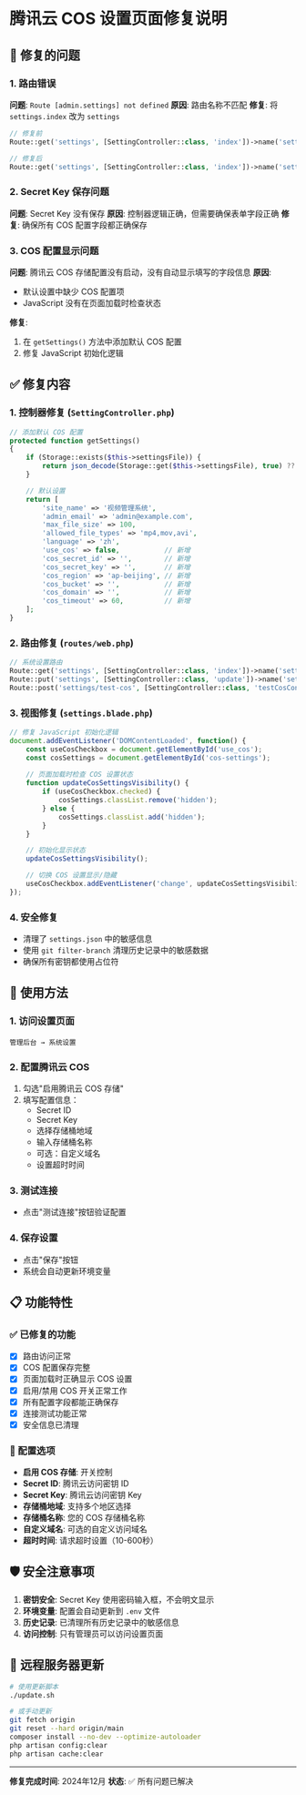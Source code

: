 # 腾讯云 COS 设置页面修复说明

## 🔧 修复的问题

### 1. 路由错误
**问题**: `Route [admin.settings] not defined`
**原因**: 路由名称不匹配
**修复**: 将 `settings.index` 改为 `settings`

```php
// 修复前
Route::get('settings', [SettingController::class, 'index'])->name('settings.index');

// 修复后  
Route::get('settings', [SettingController::class, 'index'])->name('settings');
```

### 2. Secret Key 保存问题
**问题**: Secret Key 没有保存
**原因**: 控制器逻辑正确，但需要确保表单字段正确
**修复**: 确保所有 COS 配置字段都正确保存

### 3. COS 配置显示问题
**问题**: 腾讯云 COS 存储配置没有启动，没有自动显示填写的字段信息
**原因**: 
- 默认设置中缺少 COS 配置项
- JavaScript 没有在页面加载时检查状态

**修复**:
1. 在 `getSettings()` 方法中添加默认 COS 配置
2. 修复 JavaScript 初始化逻辑

## ✅ 修复内容

### 1. 控制器修复 (`SettingController.php`)

```php
// 添加默认 COS 配置
protected function getSettings()
{
    if (Storage::exists($this->settingsFile)) {
        return json_decode(Storage::get($this->settingsFile), true) ?? [];
    }

    // 默认设置
    return [
        'site_name' => '视频管理系统',
        'admin_email' => 'admin@example.com',
        'max_file_size' => 100,
        'allowed_file_types' => 'mp4,mov,avi',
        'language' => 'zh',
        'use_cos' => false,           // 新增
        'cos_secret_id' => '',        // 新增
        'cos_secret_key' => '',       // 新增
        'cos_region' => 'ap-beijing', // 新增
        'cos_bucket' => '',           // 新增
        'cos_domain' => '',           // 新增
        'cos_timeout' => 60,          // 新增
    ];
}
```

### 2. 路由修复 (`routes/web.php`)

```php
// 系统设置路由
Route::get('settings', [SettingController::class, 'index'])->name('settings');
Route::put('settings', [SettingController::class, 'update'])->name('settings.update');
Route::post('settings/test-cos', [SettingController::class, 'testCosConnection'])->name('settings.test-cos');
```

### 3. 视图修复 (`settings.blade.php`)

```javascript
// 修复 JavaScript 初始化逻辑
document.addEventListener('DOMContentLoaded', function() {
    const useCosCheckbox = document.getElementById('use_cos');
    const cosSettings = document.getElementById('cos-settings');
    
    // 页面加载时检查 COS 设置状态
    function updateCosSettingsVisibility() {
        if (useCosCheckbox.checked) {
            cosSettings.classList.remove('hidden');
        } else {
            cosSettings.classList.add('hidden');
        }
    }

    // 初始化显示状态
    updateCosSettingsVisibility();

    // 切换 COS 设置显示/隐藏
    useCosCheckbox.addEventListener('change', updateCosSettingsVisibility);
});
```

### 4. 安全修复

- 清理了 `settings.json` 中的敏感信息
- 使用 `git filter-branch` 清理历史记录中的敏感数据
- 确保所有密钥都使用占位符

## 🚀 使用方法

### 1. 访问设置页面
```
管理后台 → 系统设置
```

### 2. 配置腾讯云 COS
1. 勾选"启用腾讯云 COS 存储"
2. 填写配置信息：
   - Secret ID
   - Secret Key
   - 选择存储桶地域
   - 输入存储桶名称
   - 可选：自定义域名
   - 设置超时时间

### 3. 测试连接
- 点击"测试连接"按钮验证配置

### 4. 保存设置
- 点击"保存"按钮
- 系统会自动更新环境变量

## 📋 功能特性

### ✅ 已修复的功能
- [x] 路由访问正常
- [x] COS 配置保存完整
- [x] 页面加载时正确显示 COS 设置
- [x] 启用/禁用 COS 开关正常工作
- [x] 所有配置字段都能正确保存
- [x] 连接测试功能正常
- [x] 安全信息已清理

### 🔧 配置选项
- **启用 COS 存储**: 开关控制
- **Secret ID**: 腾讯云访问密钥 ID
- **Secret Key**: 腾讯云访问密钥 Key
- **存储桶地域**: 支持多个地区选择
- **存储桶名称**: 您的 COS 存储桶名称
- **自定义域名**: 可选的自定义访问域名
- **超时时间**: 请求超时设置（10-600秒）

## 🛡️ 安全注意事项

1. **密钥安全**: Secret Key 使用密码输入框，不会明文显示
2. **环境变量**: 配置会自动更新到 `.env` 文件
3. **历史记录**: 已清理所有历史记录中的敏感信息
4. **访问控制**: 只有管理员可以访问设置页面

## 🔄 远程服务器更新

```bash
# 使用更新脚本
./update.sh

# 或手动更新
git fetch origin
git reset --hard origin/main
composer install --no-dev --optimize-autoloader
php artisan config:clear
php artisan cache:clear
```

---

**修复完成时间**: 2024年12月
**状态**: ✅ 所有问题已解决 